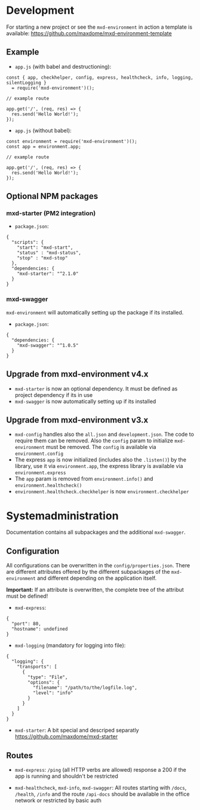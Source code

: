 # Development

For starting a new project or see the `mxd-environment` in action a template is available:
https://github.com/maxdome/mxd-environment-template

## Example

* `app.js` (with babel and destructioning):
  
```
const { app, checkhelper, config, express, healthcheck, info, logging, silentLogging }
  = require('mxd-environment')();
  
// example route
  
app.get('/', (req, res) => {
  res.send('Hello World!');
});  
```
  
* `app.js` (without babel):
  
```
const environment = require('mxd-environment')();
const app = environment.app;

// example route

app.get('/', (req, res) => {
  res.send('Hello World!');
});
```

## Optional NPM packages

### mxd-starter (PM2 integration)

* `package.json`:

```
{
  "scripts": {
    "start": "mxd-start",
    "status" : "mxd-status",
    "stop" : "mxd-stop"
  },
  "dependencies: {
    "mxd-starter": "^2.1.0"
  }
}
```

### mxd-swagger

`mxd-environment` will automatically setting up the package if its installed.

* `package.json`:

```
{
  "dependencies: {
    "mxd-swagger": "^1.0.5"
  }
}
```

## Upgrade from mxd-environment v4.x

* `mxd-starter` is now an optional dependency. It must be defined as project dependency if its in use 
* `mxd-swagger` is now automatically setting up if its installed


## Upgrade from mxd-environment v3.x

* `mxd-config` handles also the `all.json` and `development.json`. The code to require them can be removed. Also the 
`config` param to initialize `mxd-environment` must be removed. The `config` is available via `environment.config`
* The express `app` is now initialized (includes also the `.listen()`) by the library, use it via `environment.app`, 
the express library is available via `environment.express`
* The `app` param is removed from `environment.info()` and `environment.healthcheck()`
* `environment.healthcheck.checkhelper` is now `environment.checkhelper`


# Systemadministration

Documentation contains all subpackages and the additional `mxd-swagger`.

## Configuration

All configurations can be overwritten in the `config/properties.json`.
There are different attributes offered by the different subpackages of the `mxd-environment` and different depending on 
the application itself.

**Important:** If an attribute is overwritten, the complete tree of the attribut must be defined!

* `mxd-express`:
```
{
  "port": 80,
  "hostname": undefined
}
```

* `mxd-logging` (mandatory for logging into file):
```
{
  "logging": {
    "transports": [
      { 
        "type": "File",
        "options": { 
          "filename": "/path/to/the/logfile.log",
          "level": "info"
        }
      }
    ]
  }
}
```

* `mxd-starter`: A bit special and descriped separatly https://github.com/maxdome/mxd-starter

## Routes

* `mxd-express`: `/ping` (all HTTP verbs are allowed) response a 200 if the app is running and shouldn't be restricted

* `mxd-healthcheck`, `mxd-info`, `mxd-swagger`: All routes starting with `/docs`, `/health`, `/info` and the route 
`/api-docs` should be available in the office network or restricted by basic auth

